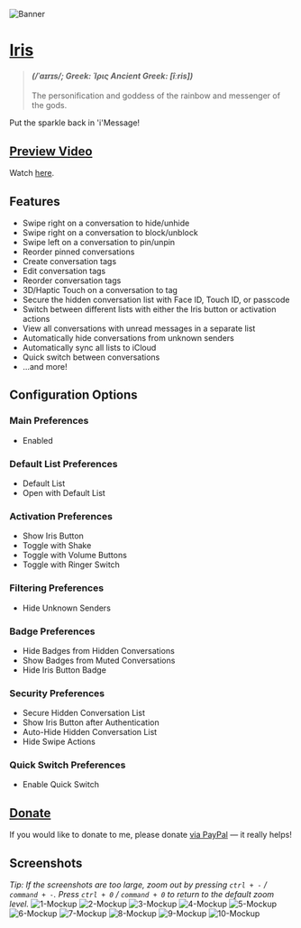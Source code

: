 ![Banner](https://user-images.githubusercontent.com/27970288/86540852-c4728980-beff-11ea-94d3-f3cc5f5d0b5d.png)

# [Iris](https://en.wikipedia.org/wiki/Iris_(mythology))
> #### *(/ˈaɪrɪs/; Greek: Ίρις Ancient Greek: [îːris])*
> The personification and goddess of the rainbow and messenger of the gods.

Put the sparkle back in 'i'Message!

## [Preview Video](https://youtu.be/OwSOB6Do9Yk)
Watch [here](https://youtu.be/OwSOB6Do9Yk).

## Features
* Swipe right on a conversation to hide/unhide
* Swipe right on a conversation to block/unblock
* Swipe left on a conversation to pin/unpin
* Reorder pinned conversations
* Create conversation tags
* Edit conversation tags
* Reorder conversation tags
* 3D/Haptic Touch on a conversation to tag
* Secure the hidden conversation list with Face ID, Touch ID, or passcode
* Switch between different lists with either the Iris button or activation actions
* View all conversations with unread messages in a separate list
* Automatically hide conversations from unknown senders
* Automatically sync all lists to iCloud
* Quick switch between conversations
* …and more!

## Configuration Options

### Main Preferences
* Enabled

### Default List Preferences
* Default List
* Open with Default List

### Activation Preferences
* Show Iris Button
* Toggle with Shake
* Toggle with Volume Buttons
* Toggle with Ringer Switch

### Filtering Preferences
* Hide Unknown Senders

### Badge Preferences
* Hide Badges from Hidden Conversations
* Show Badges from Muted Conversations
* Hide Iris Button Badge

### Security Preferences
* Secure Hidden Conversation List
* Show Iris Button after Authentication
* Auto-Hide Hidden Conversation List
* Hide Swipe Actions

### Quick Switch Preferences
* Enable Quick Switch

## [Donate](https://paypal.me/jacobcxdev)
If you would like to donate to me, please donate [via PayPal](https://paypal.me/jacobcxdev) — it really helps!

## Screenshots
*Tip: If the screenshots are too large, zoom out by pressing `ctrl + -` / `command + -`. Press `ctrl + 0` / `command + 0` to return to the default zoom level.*
![1-Mockup](https://user-images.githubusercontent.com/27970288/83982004-bf2f1880-a91a-11ea-84a5-c8a86f8c65a1.png)
![2-Mockup](https://user-images.githubusercontent.com/27970288/83982007-c524f980-a91a-11ea-818f-a6cb6470a69b.png)
![3-Mockup](https://user-images.githubusercontent.com/27970288/86540817-8aa18300-beff-11ea-91ee-774b7ff841f6.png)
![4-Mockup](https://user-images.githubusercontent.com/27970288/83982011-c9511700-a91a-11ea-965f-42c89bd05f6a.png)
![5-Mockup](https://user-images.githubusercontent.com/27970288/86541082-e967fc00-bf01-11ea-9766-0f519d0c008e.png)
![6-Mockup](https://user-images.githubusercontent.com/27970288/83982015-cce49e00-a91a-11ea-9ba6-8a535a937e92.png)
![7-Mockup](https://user-images.githubusercontent.com/27970288/83982016-ce15cb00-a91a-11ea-9762-d6f4e4ecb389.png)
![8-Mockup](https://user-images.githubusercontent.com/27970288/86540822-8d03dd00-beff-11ea-91ef-f490cd309dde.png)
![9-Mockup](https://user-images.githubusercontent.com/27970288/86540837-942aeb00-beff-11ea-882b-b34cc670b123.png)
![10-Mockup](https://user-images.githubusercontent.com/27970288/87050640-6e9b2b80-c1f6-11ea-801a-8649091b10a2.png)